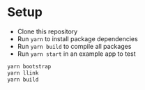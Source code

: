 # Setup

- Clone this repository
- Run `yarn` to install package dependencies
- Run `yarn build` to compile all packages
- Run `yarn start` in an example app to test

```sh
yarn bootstrap
yarn llink
yarn build
```

